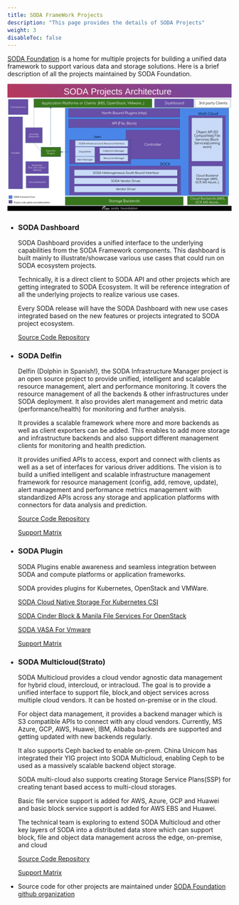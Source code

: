 ```yaml
---
title: SODA FrameWork Projects
description: "This page provides the details of SODA Projects"
weight: 3
disableToc: false
---
```

[SODA Foundation](https://sodafoundation.io) is a home for multiple projects for building a unified data framework to support various data and storage solutions. Here is a brief description of all the projects maintained by SODA Foundation.

<!-- Soda Project Architecutre Diagram -->
![SODA Projects Architecture](soda-project-architecture.png)

- ### SODA Dashboard

    SODA Dashboard provides a unified interface to the underlying capabilities from the SODA Framework components. This dashboard is built mainly to illustrate/showcase various use cases that could run on SODA ecosystem projects.

    Technically, it is a direct client to SODA API and other projects which are getting integrated to SODA Ecosystem. It will be reference integration of all the underlying projects to realize various use cases.

    Every SODA release will have the SODA Dashboard with new use cases integrated based on the new features or projects integrated to SODA project ecosystem.

    [Source Code Repository](https://github.com/sodafoundation/dashboard)

- ### SODA Delfin

    Delfin (Dolphin in Spanish!), the SODA Infrastructure Manager project is an open source project to provide unified, intelligent and scalable resource management, alert and performance monitoring. It covers the resource management of all the backends & other infrastructures under SODA deployment. It also provides  alert management and metric data (performance/health) for monitoring and further analysis.

    It provides a scalable framework where more and more backends as well as client exporters can be added. This enables to add more storage and infrastructure backends and also support different management clients for monitoring and health prediction.

    It provides unified APIs to access, export and connect with clients as well as a set of interfaces for various driver additions.
    The vision is to build a unified intelligent and scalable infrastructure management framework for resource management (config, add, remove, update), alert management and performance metrics management with standardized APIs across any storage and application platforms with connectors for data analysis and prediction.

    [Source Code Repository](https://github.com/sodafoundation/delfin)

    [Support Matrix](https://docs.sodafoundation.io/support-matrix/delfin/)

- ### SODA Plugin

    SODA Plugins enable awareness and seamless integration between SODA and compute platforms or application frameworks.

    SODA provides plugins for Kubernetes, OpenStack and VMWare.

     [SODA Cloud Native Storage For Kubernetes CSI](https://sodafoundation.io/projects/soda-plugins/kubernetes/)

     [SODA Cinder Block & Manila File Services For OpenStack](https://sodafoundation.io/projects/soda-plugins/openstack/)

     [SODA VASA For Vmware](https://sodafoundation.io/projects/soda-plugins/vmware/)

     [Support Matrix](https://docs.sodafoundation.io/support-matrix/nbp/)

- ### SODA Multicloud(Strato)

    SODA Multicloud provides a cloud vendor agnostic data management for hybrid cloud, intercloud, or intracloud. The goal is to provide a unified interface to support file, block,and object services across multiple cloud vendors. It can be hosted on-premise or in the cloud.

    For object data management, it provides a backend manager which is S3 compatible APIs to connect with any cloud vendors. Currently, MS Azure, GCP, AWS, Huawei, IBM, Alibaba backends are supported and getting updated with new backends regularly.

    It also supports Ceph backed to enable on-prem. China Unicom has integrated their YIG project into SODA Multicloud, enabling Ceph to be used as a massively scalable backend object storage.

    SODA multi-cloud also supports creating Storage Service Plans(SSP) for creating tenant based access to multi-cloud storages.

    Basic file service support is added for AWS, Azure, GCP and Huawei and basic block service support is added for AWS EBS and Huawei.

    The technical team is exploring to extend SODA Multicloud and other key layers of SODA into a distributed data store which can support block, file and object data management across the edge, on-premise, and cloud

    [Source Code Repository](https://github.com/sodafoundation/multi-cloud)

    [Support Matrix](https://docs.sodafoundation.io/support-matrix/multi-cloud/)

- Source code for other projects are maintained under [SODA Foundation github organization](https://github.com/sodafoundation)
